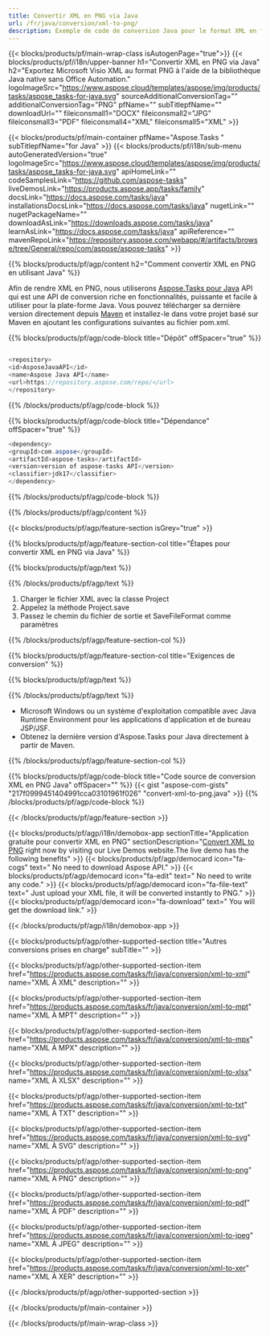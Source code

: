 ```yaml
---
title: Convertir XML en PNG via Java 
url: /fr/java/conversion/xml-to-png/ 
description: Exemple de code de conversion Java pour le format XML en fichier PNG. Utilisez cet exemple de code pour convertir XML en PNG dans n'importe quelle application Java Web ou de bureau.
---
```


{{< blocks/products/pf/main-wrap-class isAutogenPage="true">}}
{{< blocks/products/pf/i18n/upper-banner h1="Convertir XML en PNG via Java" h2="Exportez Microsoft Visio XML au format PNG à l'aide de la bibliothèque Java native sans Office Automation." logoImageSrc="https://www.aspose.cloud/templates/aspose/img/products/tasks/aspose_tasks-for-java.svg" sourceAdditionalConversionTag="" additionalConversionTag="PNG" pfName="" subTitlepfName="" downloadUrl="" fileiconsmall1="DOCX" fileiconsmall2="JPG" fileiconsmall3="PDF" fileiconsmall4="XML" fileiconsmall5="XML" >}}

{{< blocks/products/pf/main-container pfName="Aspose.Tasks " subTitlepfName="for Java" >}}
{{< blocks/products/pf/i18n/sub-menu autoGeneratedVersion="true" logoImageSrc="https://www.aspose.cloud/templates/aspose/img/products/tasks/aspose_tasks-for-java.svg" apiHomeLink="" codeSamplesLink="https://github.com/aspose-tasks" liveDemosLink="https://products.aspose.app/tasks/family" docsLink="https://docs.aspose.com/tasks/java" installationsDocsLink="https://docs.aspose.com/tasks/java" nugetLink="" nugetPackageName="" downloadAsLink="https://downloads.aspose.com/tasks/java" learnAsLink="https://docs.aspose.com/tasks/java" apiReference="" mavenRepoLink="https://repository.aspose.com/webapp/#/artifacts/browse/tree/General/repo/com/aspose/aspose-tasks" >}}

{{% blocks/products/pf/agp/content h2="Comment convertir XML en PNG en utilisant Java" %}}

Afin de rendre XML en PNG, nous utiliserons
 [Aspose.Tasks pour Java](https://products.aspose.com/tasks/java)
 API qui est une API de conversion riche en fonctionnalités, puissante et facile à utiliser pour la plate-forme Java. Vous pouvez télécharger sa dernière version directement depuis
 [Maven](https://repository.aspose.com/webapp/#/artifacts/browse/tree/General/repo/com/aspose/aspose-tasks)
 et installez-le dans votre projet basé sur Maven en ajoutant les configurations suivantes au fichier pom.xml.

{{% blocks/products/pf/agp/code-block title="Dépôt" offSpacer="true" %}}

```cs

<repository>
<id>AsposeJavaAPI</id>
<name>Aspose Java API</name>
<url>https://repository.aspose.com/repo/</url>
</repository>

```

{{% /blocks/products/pf/agp/code-block %}}

{{% blocks/products/pf/agp/code-block title="Dépendance" offSpacer="true" %}}

```cs
<dependency>
<groupId>com.aspose</groupId>
<artifactId>aspose-tasks</artifactId>
<version>version of aspose-tasks API</version>
<classifier>jdk17</classifier>
</dependency>

```

{{% /blocks/products/pf/agp/code-block %}}

{{% /blocks/products/pf/agp/content %}}

{{< blocks/products/pf/agp/feature-section isGrey="true" >}}

{{% blocks/products/pf/agp/feature-section-col title="Étapes pour convertir XML en PNG via Java" %}}

{{% blocks/products/pf/agp/text %}}

{{% /blocks/products/pf/agp/text %}}

1. Charger le fichier XML avec la classe Project
1. Appelez la méthode Project.save
1. Passez le chemin du fichier de sortie et SaveFileFormat comme paramètres

{{% /blocks/products/pf/agp/feature-section-col %}}

{{% blocks/products/pf/agp/feature-section-col title="Exigences de conversion" %}}

{{% blocks/products/pf/agp/text %}}

{{% /blocks/products/pf/agp/text %}}

- Microsoft Windows ou un système d'exploitation compatible avec Java Runtime Environment pour les applications d'application et de bureau JSP/JSF.
- Obtenez la dernière version d'Aspose.Tasks pour Java directement à partir de Maven.

{{% /blocks/products/pf/agp/feature-section-col %}}

{{% blocks/products/pf/agp/code-block title="Code source de conversion XML en PNG Java" offSpacer="" %}}
{{< gist "aspose-com-gists" "217f0999451404991cca03101961f026" "convert-xml-to-png.java" >}}
{{% /blocks/products/pf/agp/code-block %}}

{{< /blocks/products/pf/agp/feature-section >}}

<!-- aboutfile Starts -->

{{< blocks/products/pf/agp/i18n/demobox-app sectionTitle="Application gratuite pour convertir XML en PNG" sectionDescription="[Convert XML to PNG](https://products.aspose.app/tasks/conversion/xml-to-png) right now by visiting our Live Demos website.The live demo has the following benefits" >}}
        {{< blocks/products/pf/agp/democard icon="fa-cogs" text=" No need to download Aspose API." >}}
        {{< blocks/products/pf/agp/democard icon="fa-edit" text=" No need to write any code." >}}
        {{< blocks/products/pf/agp/democard icon="fa-file-text" text=" Just upload your XML file, it will be converted instantly to PNG." >}}
        {{< blocks/products/pf/agp/democard icon="fa-download" text=" You will get the download link." >}}

{{< /blocks/products/pf/agp/i18n/demobox-app >}}

<!-- aboutfile Ends -->

{{< blocks/products/pf/agp/other-supported-section title="Autres conversions prises en charge" subTitle="" >}}

{{< blocks/products/pf/agp/other-supported-section-item href="https://products.aspose.com/tasks/fr/java/conversion/xml-to-xml" name="XML À XML" description="" >}}

{{< blocks/products/pf/agp/other-supported-section-item href="https://products.aspose.com/tasks/fr/java/conversion/xml-to-mpt" name="XML À MPT" description="" >}}

{{< blocks/products/pf/agp/other-supported-section-item href="https://products.aspose.com/tasks/fr/java/conversion/xml-to-mpx" name="XML À MPX" description="" >}}

{{< blocks/products/pf/agp/other-supported-section-item href="https://products.aspose.com/tasks/fr/java/conversion/xml-to-xlsx" name="XML À XLSX" description="" >}}

{{< blocks/products/pf/agp/other-supported-section-item href="https://products.aspose.com/tasks/fr/java/conversion/xml-to-txt" name="XML À TXT" description="" >}}

{{< blocks/products/pf/agp/other-supported-section-item href="https://products.aspose.com/tasks/fr/java/conversion/xml-to-svg" name="XML À SVG" description="" >}}

{{< blocks/products/pf/agp/other-supported-section-item href="https://products.aspose.com/tasks/fr/java/conversion/xml-to-png" name="XML À PNG" description="" >}}

{{< blocks/products/pf/agp/other-supported-section-item href="https://products.aspose.com/tasks/fr/java/conversion/xml-to-pdf" name="XML À PDF" description="" >}}

{{< blocks/products/pf/agp/other-supported-section-item href="https://products.aspose.com/tasks/fr/java/conversion/xml-to-jpeg" name="XML À JPEG" description="" >}}

{{< blocks/products/pf/agp/other-supported-section-item href="https://products.aspose.com/tasks/fr/java/conversion/xml-to-xer" name="XML À XER" description="" >}}



{{< /blocks/products/pf/agp/other-supported-section >}}

{{< /blocks/products/pf/main-container >}}
    
{{< /blocks/products/pf/main-wrap-class >}}